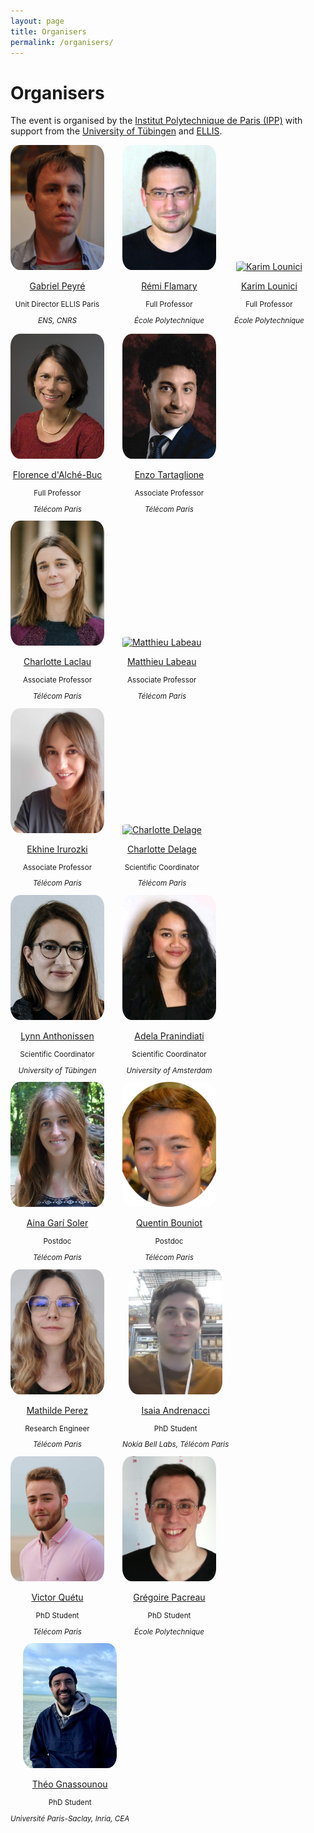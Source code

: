 ```yaml
---
layout: page
title: Organisers
permalink: /organisers/
---
```


<html lang="en">
<head>
    <meta charset="UTF-8">
    <meta name="viewport" content="width=device-width, initial-scale=1.0">
    <title>Organisers Page</title>
    <style>
        .organiser {
            display: inline-block;
            text-align: center;
            margin-right: 25px;
        }
        .organiser img {
            width: 150px;
            height: 200px;
            border-radius: 10%;
            object-fit: cover;
        }
        .position {
            font-size: smaller;
        }
        .company {
            font-style: italic;
            font-size: smaller;
        }
    </style>
</head>
<body>
    <h1>Organisers</h1>
    <p> The event is organised by the <a href="https://www.ip-paris.fr/en">Institut Polytechnique de Paris (IPP)</a> with support from the <a href="https://uni-tuebingen.de/en/">University of Tübingen</a> and <a href="https://ellis.eu/">ELLIS</a>. </p>
<body>
<div class="organiser">
        <a href="http://www.gpeyre.com">
            <img src="../assets/images_organisers/gpeyre.jpg" alt="Gabriel Peyré">
            <p>Gabriel Peyré</p>
        </a>
            <p class="position">Unit Director ELLIS Paris</p>
            <p class="company">ENS, CNRS</p>
            <p></p>
    </div>
</body>
<div class="organiser">
        <a href="http://remi.flamary.com">
            <img src="../assets/images_organisers/remi.jpg" alt="Rémi Flamary">
            <p>Rémi Flamary</p>
        </a>
            <p class="position">Full Professor</p>
            <p class="company">École Polytechnique</p>
    </div>
</body>
    <div class="organiser">
        <a href="http://www.cmapx.polytechnique.fr/~karim.lounici/">
            <img src="../assets/images_organisers/karim.jpg" alt="Karim Lounici">
            <p>Karim Lounici</p>
        </a>
            <p class="position">Full Professor</p>
            <p class="company">École Polytechnique</p>
    </div>
</body>
    <div class="organiser">
        <a href="https://perso.telecom-paristech.fr/fdalche/">
            <img src="../assets/images_organisers/florence.jpg" alt="Florence d'Alché-Buc">
            <p>Florence d'Alché-Buc</p>
        </a>
            <p class="position">Full Professor</p>
            <p class="company">Télécom Paris</p>
    </div>
</body>
<div class="organiser">
        <a href="https://enzotarta.github.io">
            <img src="../assets/images_organisers/enzo.png" alt="Enzo Tartaglione">
            <p>Enzo Tartaglione</p>
        </a>
            <p class="position">Associate Professor</p>
            <p class="company">Télécom Paris</p>
    </div>
</body>
    <div class="organiser">
        <a href="https://laclauc.github.io">
            <img src="../assets/images_organisers/charlotte_laclau.png" alt="Charlotte Laclau">
            <p>Charlotte Laclau</p>
        </a>
            <p class="position">Associate Professor</p>
            <p class="company">Télécom Paris</p>
    </div>
</body>
    <div class="organiser">
        <a href="">
            <img src="../assets/images_organisers/matthieu.png" alt="Matthieu Labeau">
            <p>Matthieu Labeau</p>
        </a>
            <p class="position">Associate Professor</p>
            <p class="company">Télécom Paris</p>
    </div>
</body>
</body>
    <div class="organiser">
        <a href="https://ekhiru.github.io">
            <img src="../assets/images_organisers/ekhine.jpg" alt="Ekhine Irurozki">
            <p>Ekhine Irurozki</p>
        </a>
            <p class="position">Associate Professor</p>
            <p class="company">Télécom Paris</p>
    </div>
</body>
<div class="organiser">
        <a href="">
            <img src="../assets/images_organisers/charlotte_delage.jpg" alt="Charlotte Delage">
            <p>Charlotte Delage</p>
        </a>
            <p class="position">Scientific Coordinator</p>
            <p class="company">Télécom Paris</p>
    </div>
</body>
<div class="organiser">
        <a href="">
            <img src="../assets/images_organisers/lynn.jpg" alt="Lynn Anthonissen">
            <p>Lynn Anthonissen</p>
        </a>
            <p class="position">Scientific Coordinator</p>
            <p class="company">University of Tübingen</p>
    </div>
</body>
<div class="organiser">
        <a href="">
            <img src="../assets/images_organisers/adela.jpeg" alt="Adela Pranindiati">
            <p>Adela Pranindiati</p>
        </a>
            <p class="position">Scientific Coordinator</p>
            <p class="company">University of Amsterdam</p>
    </div>
</body>
    <div class="organiser">
        <a href="https://ainagari.github.io">
            <img src="../assets/images_organisers/aina.jpg" alt="Aina Garí Soler">
            <p>Aina Garí Soler</p>
        </a>
            <p class="position">Postdoc</p>
            <p class="company">Télécom Paris</p>
    </div>
</body>
<div class="organiser">
        <a href="https://qbouniot.github.io">
            <img src="../assets/images_organisers/quentin.jpg" alt="Quentin Bouniot">
            <p>Quentin Bouniot</p>
        </a>
            <p class="position">Postdoc</p>
            <p class="company">Télécom Paris</p>
    </div>
</body>
<div class="organiser">
        <a href="">
            <img src="../assets/images_organisers/mathilde.jpg" alt="Mathilde Perez">
            <p>Mathilde Perez</p>
        </a>
            <p class="position">Research Engineer</p>
            <p class="company">Télécom Paris</p>
    </div>
</body>
<div class="organiser">
        <a href="">
            <img src="../assets/images_organisers/Isaia.jpg" alt="Isaia Andrenacci">
            <p>Isaia Andrenacci</p>
        </a>
            <p class="position">PhD Student</p>
            <p class="company">Nokia Bell Labs, Télécom Paris</p>
    </div>
</body>
<div class="organiser">
        <a href="">
            <img src="../assets/images_organisers/victor.jpeg" alt="Victor Quétu">
            <p>Victor Quétu</p>
        </a>
            <p class="position">PhD Student</p>
            <p class="company">Télécom Paris</p>
    </div>
</body>
<div class="organiser">
        <a href="">
            <img src="../assets/images_organisers/gregoire.jpeg" alt="Grégoire Pacreau">
            <p>Grégoire Pacreau</p>
        </a>
            <p class="position">PhD Student</p>
            <p class="company">École Polytechnique</p>
    </div>
</body>
<div class="organiser">
        <a href="https://tgnassou.github.io">
            <img src="../assets/images_organisers/theo.png" alt="Théo Gnassounou">
            <p>Théo Gnassounou</p>
        </a>
            <p class="position">PhD Student</p>
            <p class="company">Université Paris-Saclay, Inria, CEA</p>
    </div>
</body>
</html>